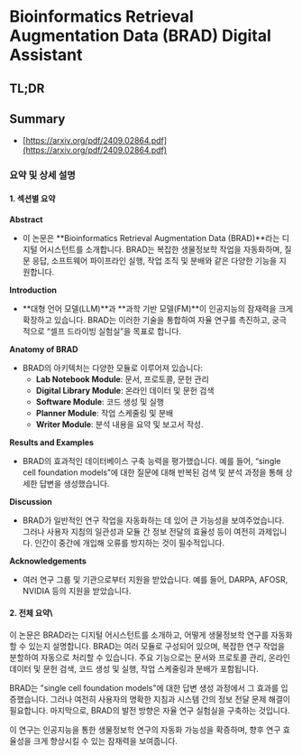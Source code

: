 # Bioinformatics Retrieval Augmentation Data (BRAD) Digital Assistant
## TL;DR
## Summary
- [https://arxiv.org/pdf/2409.02864.pdf](https://arxiv.org/pdf/2409.02864.pdf)

### 요약 및 상세 설명

#### 1. 섹션별 요약

**Abstract**
- 이 논문은 **Bioinformatics Retrieval Augmentation Data (BRAD)**라는 디지털 어시스턴트를 소개합니다. BRAD는 복잡한 생물정보학 작업을 자동화하며, 질문 응답, 소프트웨어 파이프라인 실행, 작업 조직 및 분배와 같은 다양한 기능을 지원합니다.

**Introduction**
- **대형 언어 모델(LLM)**과 **과학 기반 모델(FM)**이 인공지능의 잠재력을 크게 확장하고 있습니다. BRAD는 이러한 기술을 통합하여 자율 연구를 촉진하고, 궁극적으로 “셀프 드라이빙 실험실”을 목표로 합니다.

**Anatomy of BRAD**
- BRAD의 아키텍처는 다양한 모듈로 이루어져 있습니다:
  - **Lab Notebook Module**: 문서, 프로토콜, 문헌 관리
  - **Digital Library Module**: 온라인 데이터 및 문헌 검색
  - **Software Module**: 코드 생성 및 실행
  - **Planner Module**: 작업 스케줄링 및 분배
  - **Writer Module**: 분석 내용을 요약 및 보고서 작성.

**Results and Examples**
- BRAD의 효과적인 데이터베이스 구축 능력을 평가했습니다. 예를 들어, “single cell foundation models”에 대한 질문에 대해 반복된 검색 및 분석 과정을 통해 상세한 답변을 생성했습니다.

**Discussion**
- BRAD가 일반적인 연구 작업을 자동화하는 데 있어 큰 가능성을 보여주었습니다. 그러나 사용자 지침의 일관성과 모듈 간 정보 전달의 효율성 등이 여전히 과제입니다. 인간이 중간에 개입해 오류를 방지하는 것이 필수적입니다.

**Acknowledgements**
- 여러 연구 그룹 및 기관으로부터 지원을 받았습니다. 예를 들어, DARPA, AFOSR, NVIDIA 등의 지원을 받았습니다.

#### 2. 전체 요약\

이 논문은 BRAD라는 디지털 어시스턴트를 소개하고, 어떻게 생물정보학 연구를 자동화할 수 있는지 설명합니다. BRAD는 여러 모듈로 구성되어 있으며, 복잡한 연구 작업을 분할하여 자동으로 처리할 수 있습니다. 주요 기능으로는 문서와 프로토콜 관리, 온라인 데이터 및 문헌 검색, 코드 생성 및 실행, 작업 스케줄링과 분배가 포함됩니다. 

BRAD는 "single cell foundation models"에 대한 답변 생성 과정에서 그 효과를 입증했습니다. 그러나 여전히 사용자의 명확한 지침과 시스템 간의 정보 전달 문제 해결이 필요합니다. 마지막으로, BRAD의 발전 방향은 자율 연구 실험실을 구축하는 것입니다.

이 연구는 인공지능을 통한 생물정보학 연구의 자동화 가능성을 확증하며, 향후 연구 효율성을 크게 향상시킬 수 있는 잠재력을 보여줍니다.